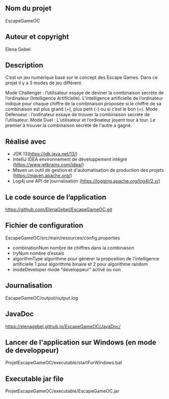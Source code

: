 ## Nom du projet
EscapeGameOC

## Auteur et copyright
Elena Gebel

## Description

C’est un jeu numérique basé sur le concept des Escape Games. 
Dans ce projet il y a 3 modes de jeu différent.

Mode Challenger : l’utilisateur essaye de deviner la combinaison secrète de l’ordinateur (Intelligence Artificielle). 
L'intelligence artificielle de l’ordinateur indique pour chaque chiffre de la combinaison proposée si le 
chiffre de sa combinaison est plus grand (+), plus petit (-) ou si c’est le bon (=).
Mode Défenseur : l’ordinateur essaye de trouver la combinaison secrète de l’utilisateur.
Mode Duel : L’utilisateur et l’ordinateur jouent tour à tour. Le premier à trouver la combinaison secrète de l'autre a gagné.

## Réalisé avec
* JDK 13(https://jdk.java.net/13/) 
* IntelliJ IDEA environnement de développement intégré (https://www.jetbrains.com/idea/) 
* Maven un outil de gestion et d'automatisation de production des projets
(https://maven.apache.org/) 
* Log4j une API de journalisation (https://logging.apache.org/log4j/2.x/)
 
## Le code source de l’application
https://github.com/ElenaGebel/EscapeGameOC.git

## Fichier de configuration
EscapeGameOC/src/main/resources/config.properties
* combinationNum nombre de chiffres dans la combinaison
* tryNum nombre d’essais
* algorithmType  algorithme pour générer la proposition de l'intelligence artificielle 
  1 pour algorithme binaire et 2 pour algorithme random
* modeDeveloper mode "développeur" activé ou non

## Journalisation
EscapeGameOC/output/output.log

## JavaDoc
https://elenagebel.github.io/EscapeGameOC/JavaDoc/

## Lancer de l'application sur Windows (en mode de developpeur)
ProjetEscapeGameOC/executable/startForWindows.bat

## Executable jar file
ProjetEscapeGameOC/executable/EscapeGameOC.jar
